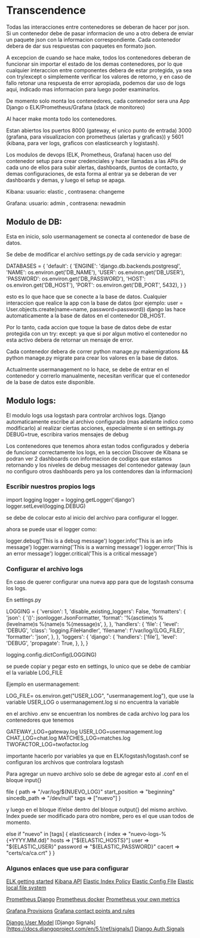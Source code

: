 # Transcendence

Todas las interacciones entre contenedores se deberan de hacer por json. Si un contenedor debe de pasar informacion de uno a otro debera de enviar un paquete json con la informacion correspondiente. Cada contenedor debera de dar sus respuestas con paquetes en formato json. 

A excepcion de cuando se hace make, todos los contenedores deberan de funcionar sin importar el estado de los demas contenedores, por lo que cualquier interaccion entre componentes debera de estar protegida, ya sea con try/except o simplemente verificar los valores de retorno, y en caso de fallo retonar una respuesta de error apropiada, podemos dar uso de logs aqui, indicado mas informacion para luego poder examinarlos.

De momento solo monta los contenedores, cada contenedor sera una App Django o ELK/Prometheus/Grafana (stack de monitoreo)

Al hacer make monta todo los contenedores.

Estan abiertos los puertos 8000 (gateway, el unico punto de entrada)
3000 (grafana, para visualizacion con prometheus (alertas y graficas)) y 5601 (kibana, para ver logs, graficos con elasticsearch y logistash).

Los modulos de devops (ELK, Prometheus, Grafana) hacen uso del contenedor setup para crear credenciales y hacer llamadas a las APIs de cada uno de ellos para subir alertas, dashboards, puntos de contacto, y demas configuraciones, de esta forma al entrar ya se deberan de ver dashboards y demas, y luego el setup se apaga.

Kibana: usuario: elastic , contrasena: changeme

Grafana: usuario: admin , contrasena: newadmin 

## Modulo de DB:

Esta en inicio, solo usermanagement se conecta al contenedor de base de datos. 

Se debe de modificar el archivo settings.py de cada servicio y agregar:

DATABASES = {
    'default': {
        'ENGINE': 'django.db.backends.postgresql',
        'NAME': os.environ.get('DB_NAME'),
        'USER': os.environ.get('DB_USER'),
        'PASSWORD': os.environ.get('DB_PASSWORD'),
        'HOST': os.environ.get('DB_HOST'),
        'PORT': os.environ.get('DB_PORT', 5432),
    }
}

esto es lo que hace que se conecte a la base de datos. Cualquier interaccion que realice la app con la base de datos (por ejemplo:
user = User.objects.create(name=name, password=password)) django las hace automaticamente a la base de datos en el contenedor DB_HOST.

Por lo tanto, cada accion que toque la base de datos debe de estar protegida con un try: except: ya que si por algun motivo el contenedor no esta activo debera de retornar un mensaje de error.



Cada contenedor debera de correr python manage.py makemigrations && python manage.py migrate para crear los valores en la base de datos.

Actualmente usermanagement no lo hace, se debe de entrar en el contenedor y correrlo manualmente, necesitan verificar que el contenedor de la base de datos este disponible.  


## Modulo logs:

El modulo logs usa logstash para controlar archivos logs. Django automaticamente escribe al archivo configurado (mas adelante indico como modificarlo) al realizar ciertas acciones, especialmente si en settings.py DEBUG=true, escribira varios mensajes de debug

Los contenedores que tenemos ahora estan todos configurados y deberia de funcionar correctamente los logs, en la seccion Discover de Kibana se podran ver 2 dashboards con informacion de codigos que estamos retornando y los niveles de debug messages del contenedor gateway (aun no configuro otros dashboards pero ya los contendores dan la informacion)

### Escribir nuestros propios logs


import logging
logger = logging.getLogger('django')
logger.setLevel(logging.DEBUG)

se debe de colocar esto al inicio del archivo para configurar el logger. 

ahora se puede usar el logger como:

logger.debug('This is a debug message')
logger.info('This is an info message')
logger.warning('This is a warning message')
logger.error('This is an error message')
logger.critical('This is a critical message')

### Configurar el archivo logs

En caso de querer configurar una nueva app para que de logstash consuma los logs.

En settings.py 

LOGGING = {
    'version': 1,
    'disable_existing_loggers': False,
    'formatters': {
        'json': {
            '()': jsonlogger.JsonFormatter,
            'format': '%(asctime)s %(levelname)s %(name)s %(message)s',
        },
    },
    'handlers': {
        'file': {
            'level': 'DEBUG',
            'class': 'logging.FileHandler',
            'filename': f'/var/log/{LOG_FILE}',
            'formatter': 'json',
        },
    },
    'loggers': {
        'django': {
            'handlers': ['file'],
            'level': 'DEBUG',
            'propagate': True,
        },
    },
}

logging.config.dictConfig(LOGGING)

se puede copiar y pegar esto en settings, lo unico que se debe de cambiar el la variable LOG_FILE

Ejemplo en usermanagement:

LOG_FILE= os.environ.get("USER_LOG", "usermanagement.log"), que use la variable USER_LOG o usermanagement.log si no encuentra la variable

en el archivo .env se encuentran los nombres de cada archivo log para los contenedores que tenemos

GATEWAY_LOG=gateway.log
USER_LOG=usermanagement.log
CHAT_LOG=chat.log
MATCHES_LOG=matches.log
TWOFACTOR_LOG=twofactor.log

importante hacerlo por variables ya que en ELK/logstash/logstash.conf se configuran los archivos que controlara logstash

Para agregar un nuevo archivo solo se debe de agregar esto al .conf en el bloque input{} 

  file {
    path => "/var/log/${NUEVO_LOG}"
    start_position => "beginning"
    sincedb_path => "/dev/null"
    tags => ["nuevo"]
  }

y luego en el bloque if/else dentro del bloque output{} del mismo archivo. Index puede ser modificado para otro nombre, pero es el que usan todos de momento.

else if "nuevo" in [tags] {
    elasticsearch {
      index => "nuevo-logs-%{+YYYY.MM.dd}"
      hosts => ["${ELASTIC_HOSTS}"]
      user => "${ELASTIC_USER}"
      password => "${ELASTIC_PASSWORD}"
      cacert => "certs/ca/ca.crt"
    }
  } 

### Algunos enlaces que use para configurar 

[ELK getting started](https://www.elastic.co/blog/getting-started-with-the-elastic-stack-and-docker-compose/)
[Kibana API](https://www.elastic.co/guide/en/kibana/current/saved-objects-api.html)
[Elastic Index Policy](https://www.elastic.co/guide/en/elasticsearch/reference/current/index-lifecycle-management.html)
[Elastic Config FIle](https://opendistro.github.io/for-elasticsearch-docs/docs/elasticsearch/configuration/#:~:text=You%20can%20find%20elasticsearch.,%2Fetc%2Felasticsearch%2Felasticsearch.)
[Elastic local file system](https://www.elastic.co/guide/en/elasticsearch/reference/current/snapshots-filesystem-repository.html)

[Prometheus Django](https://github.com/korfuri/django-prometheus)
[Prometheus docker](https://docs.docker.com/config/daemon/prometheus/)
[Prometheus your own metrics](https://www.monterail.com/blog/prometheus-custom-metrics)

[Grafana Provisions](https://grafana.com/docs/grafana/latest/administration/provisioning/)
[Grafana contact points and rules](https://grafana.com/docs/grafana/latest/developers/http_api/alerting_provisioning/)


[Django User Model](https://docs.djangoproject.com/en/5.0/topics/auth/customizing/)
[Django Signals][https://docs.djangoproject.com/en/5.1/ref/signals/]
[Django Auth Signals](https://docs.djangoproject.com/en/5.1/ref/contrib/auth/)
